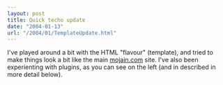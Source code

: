 ```yaml
---
layout: post
title: Quick techo update
date: "2004-01-13"
url: "/2004/01/TemplateUpdate.html"
---
```


I've played around a bit with the HTML "flavour" (template), and tried
to make things look a bit like the main <a
href="http://www.mojain.com/">mojain.com</a> site. I've also been
experienting with plugins, as you can see on the left (and in
described in more detail below).
